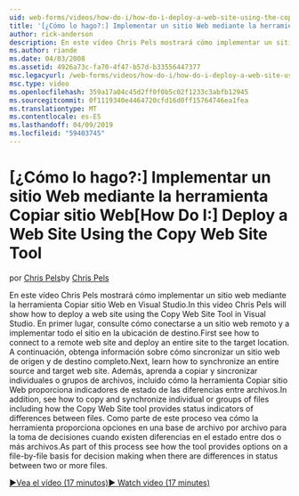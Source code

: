 ```yaml
---
uid: web-forms/videos/how-do-i/how-do-i-deploy-a-web-site-using-the-copy-web-site-tool
title: '[¿Cómo lo hago?:] Implementar un sitio Web mediante la herramienta Copiar sitio Web | Microsoft Docs'
author: rick-anderson
description: En este vídeo Chris Pels mostrará cómo implementar un sitio web mediante la herramienta Copiar sitio Web en Visual Studio. Consulte en primer lugar cómo conectarse a un sitio web remoto y...
ms.author: riande
ms.date: 04/03/2008
ms.assetid: 4926a73c-fa70-4f47-b57d-b33556447377
msc.legacyurl: /web-forms/videos/how-do-i/how-do-i-deploy-a-web-site-using-the-copy-web-site-tool
msc.type: video
ms.openlocfilehash: 359a17a04c45d2ff0f0b5c02f1233c3abfb12945
ms.sourcegitcommit: 0f1119340e4464720cfd16d0ff15764746ea1fea
ms.translationtype: MT
ms.contentlocale: es-ES
ms.lasthandoff: 04/09/2019
ms.locfileid: "59403745"
---
```

# <a name="how-do-i-deploy-a-web-site-using-the-copy-web-site-tool"></a><span data-ttu-id="cae60-104">[¿Cómo lo hago?:] Implementar un sitio Web mediante la herramienta Copiar sitio Web</span><span class="sxs-lookup"><span data-stu-id="cae60-104">[How Do I:] Deploy a Web Site Using the Copy Web Site Tool</span></span>

<span data-ttu-id="cae60-105">por [Chris Pels](https://twitter.com/chrispels)</span><span class="sxs-lookup"><span data-stu-id="cae60-105">by [Chris Pels](https://twitter.com/chrispels)</span></span>

<span data-ttu-id="cae60-106">En este vídeo Chris Pels mostrará cómo implementar un sitio web mediante la herramienta Copiar sitio Web en Visual Studio.</span><span class="sxs-lookup"><span data-stu-id="cae60-106">In this video Chris Pels will show how to deploy a web site using the Copy Web Site Tool in Visual Studio.</span></span> <span data-ttu-id="cae60-107">En primer lugar, consulte cómo conectarse a un sitio web remoto y a implementar todo el sitio en la ubicación de destino.</span><span class="sxs-lookup"><span data-stu-id="cae60-107">First see how to connect to a remote web site and deploy an entire site to the target location.</span></span> <span data-ttu-id="cae60-108">A continuación, obtenga información sobre cómo sincronizar un sitio web de origen y de destino completo.</span><span class="sxs-lookup"><span data-stu-id="cae60-108">Next, learn how to synchronize an entire source and target web site.</span></span> <span data-ttu-id="cae60-109">Además, aprenda a copiar y sincronizar individuales o grupos de archivos, incluido cómo la herramienta Copiar sitio Web proporciona indicadores de estado de las diferencias entre archivos.</span><span class="sxs-lookup"><span data-stu-id="cae60-109">In addition, see how to copy and synchronize individual or groups of files including how the Copy Web Site tool provides status indicators of differences between files.</span></span> <span data-ttu-id="cae60-110">Como parte de este proceso vea cómo la herramienta proporciona opciones en una base de archivo por archivo para la toma de decisiones cuando existen diferencias en el estado entre dos o más archivos.</span><span class="sxs-lookup"><span data-stu-id="cae60-110">As part of this process see how the tool provides options on a file-by-file basis for decision making when there are differences in status between two or more files.</span></span>

[<span data-ttu-id="cae60-111">&#9654;Vea el vídeo (17 minutos)</span><span class="sxs-lookup"><span data-stu-id="cae60-111">&#9654; Watch video (17 minutes)</span></span>](https://channel9.msdn.com/Blogs/ASP-NET-Site-Videos/how-do-i-deploy-a-web-site-using-the-copy-web-site-tool)
